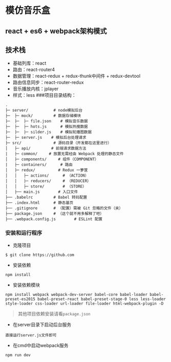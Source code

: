# 模仿音乐盒
## react + es6 + webpack架构模式
## 技术栈
- 基础列库：react
- 路由：react-router4
- 数据管理：react-redux + redux-thunk中间件 + redux-devtool
- 路由信息同步：react-router-redux
- 音乐播放内核：jplayer
- 样式：less
###项目目录结构：
```
.
├─ server/           # node模拟后台
├─  ├─ mock/         # 数据存储模块
├─  ├─  ├─ file.json    # 模拟音乐数据
├─  ├─  ├─ hots.js      # 模拟热搜数据
├─  ├─  ├─ silder.js    # 模拟轮播图数据
├─  ├─ server.js    # 模拟后台处理请求
├─ src/              # 源码目录（开发都在这里进行）
│   ├─ api/         # 前端请求数据方法
|   ├─ common/     # 放置无需经由 Webpack 处理的静态文件
│   ├─ components/     # 组件（COMPONENT）
|   ├─ containers/      # 路由
│   ├─ redux/          # Redux 一箩筐
│   │   ├─ actions/      # （ACTION）
│   │   ├─ reducers/     # （REDUCER）
│   │   ├─ store/        # （STORE）
│   ├── main.js        # 入口文件
├── .babelrc         # Babel 转码配置
├── .index.html      # 静态基页
├── .gitignore       # （配置）需被 Git 忽略的文件（夹）
├── package.json     # （这个就不用多解释了吧）
├── .webpack.config.js        # ESLint 配置
```
### 安装和运行程序
- 克隆项目
```
$ git clone https://github.com
```
- 安装依赖
```$xslt
npm install
```
- 安装依赖模块
```$xslt
npm install webpack webpack-dev-server babel-core babel-loader babel-preset-es2015 babel-preset-react babel-preset-stage-0 less less-loader style-loader css-loader url-loader file-loader html-webpack-plugin -D
```
> 其他项目依赖安装请看`package.json`

- 在server目录下启动后台服务
```$xslt
直接运行server.js文件即可
```
- 在cmd中启动webpack服务
```$xslt
npm run dev
```


